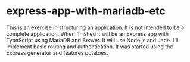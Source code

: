# express-app-with-mariadb-etc

This is an exercise in structuring an application. It is not intended to be a complete application. When finished it will be an Express app with TypeScript using MariaDB and Beaver. It will use Node.js and Jade. I'll implement basic routing and authentication. It was started using the Express generator and features potatoes.
